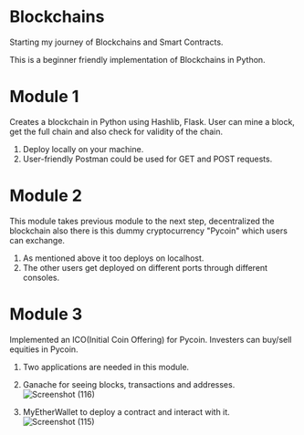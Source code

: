 # Blockchains
Starting my journey of Blockchains and Smart Contracts.

This is a beginner friendly implementation of Blockchains in Python.

# Module 1
Creates a blockchain in Python using Hashlib, Flask. User can mine a block, get the full chain and also check for validity of the chain.
  1. Deploy locally on your machine.
  2. User-friendly Postman could be used for GET and POST requests.

# Module 2
This module takes previous module to the next step, decentralized the blockchain also there is this dummy cryptocurrency "Pycoin" which users can exchange.
  1. As mentioned above it too deploys on localhost.
  2. The other users get deployed on different ports through different consoles.

# Module 3
Implemented an ICO(Initial Coin Offering) for Pycoin. Investers can buy/sell equities in Pycoin.
  1. Two applications are needed in this module.
  2. Ganache for seeing blocks, transactions and addresses.
  ![Screenshot (116)](https://user-images.githubusercontent.com/76547661/177385675-ccaa36bb-5d94-4a5f-bfcd-1c2b25465f1f.png)

  4. MyEtherWallet to deploy a contract and interact with it.
  ![Screenshot (115)](https://user-images.githubusercontent.com/76547661/177385741-a6edbfb7-0826-40c0-b533-3abc40eff11e.png)

